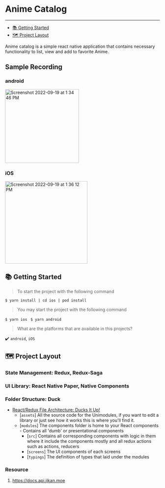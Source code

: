 # Anime Catalog

---

- [📚 Getting Started](#-Getting-Started)
- [🗺 Project Layout](#-project-layout)

Anime catalog is a simple react native application that contains necessary functionality to list, view and add to favorite Anime.

## Sample Recording

### android
<img width="240" alt="Screenshot 2022-09-19 at 1 34 46 PM" src="https://user-images.githubusercontent.com/24902197/190956307-13b03368-e9d5-4135-89cc-da44a4b6cf5b.png">

### iOS
<img width="268" alt="Screenshot 2022-09-19 at 1 36 12 PM" src="https://user-images.githubusercontent.com/24902197/190956303-98bdc593-f61c-4cd4-9bcf-a24625bf5914.png">


## 📚 Getting Started

> To start the project with the following command

`$ yarn install | cd ios | pod install`

> You may start the project with the following command

`$ yarn ios `
`$ yarn android`


> What are the platforms that are available in this projects?

:heavy_check_mark:
`android`, `iOS`


## 🗺 Project Layout

### State Management: Redux, Redux-Saga
###  UI Library: React Native Paper, Native Components

### Folder Structure: Duck
- [React/Redux File Architecture: Ducks It Up!](https://medium.com/building-crowdriff/react-redux-file-architecture-ducks-it-up-6b32eaaba341)
	- [`assets`] All the source code for the Unimodules, if you want to edit a library or just see how it works this is where you'll find it.
	- [`modules`] The components folder is home to your React components - Contains all 'dumb' or presentational components
		- [`src`] Contains all corresponding components with logic in them where it include the components mostly and all redux actions such as actions, reducers
		- [`screens`] The UI components of each screens
		- [`typings`] The definition of types that laid under the modules


### Resource
1. https://docs.api.jikan.moe
